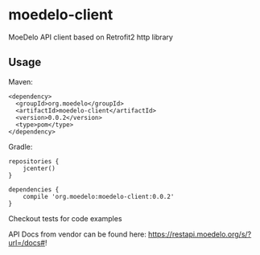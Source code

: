 # moedelo-client

MoeDelo API client based on Retrofit2 http library


## Usage

Maven:

```
<dependency>
  <groupId>org.moedelo</groupId>
  <artifactId>moedelo-client</artifactId>
  <version>0.0.2</version>
  <type>pom</type>
</dependency>
```

Gradle:

```
repositories {
    jcenter()
}

dependencies {
    compile 'org.moedelo:moedelo-client:0.0.2'
}
```

Checkout tests for code examples

API Docs from vendor can be found here: https://restapi.moedelo.org/s/?url=/docs#!